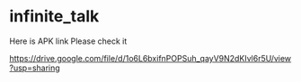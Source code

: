 # infinite_talk

Here is APK link Please check it

https://drive.google.com/file/d/1o6L6bxifnPOPSuh_qayV9N2dKIvl6r5U/view?usp=sharing

